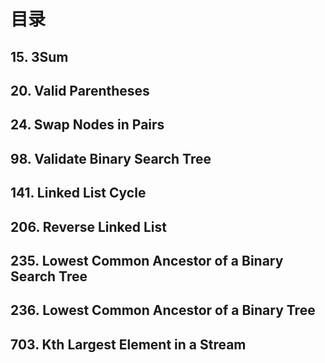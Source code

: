 # **目录**
## 15. 3Sum
## 20. Valid Parentheses
## 24. Swap Nodes in Pairs
## 98. Validate Binary Search Tree
## 141. Linked List Cycle
## 206. Reverse Linked List
## 235. Lowest Common Ancestor of a Binary Search Tree
## 236. Lowest Common Ancestor of a Binary Tree
## 703. Kth Largest Element in a Stream